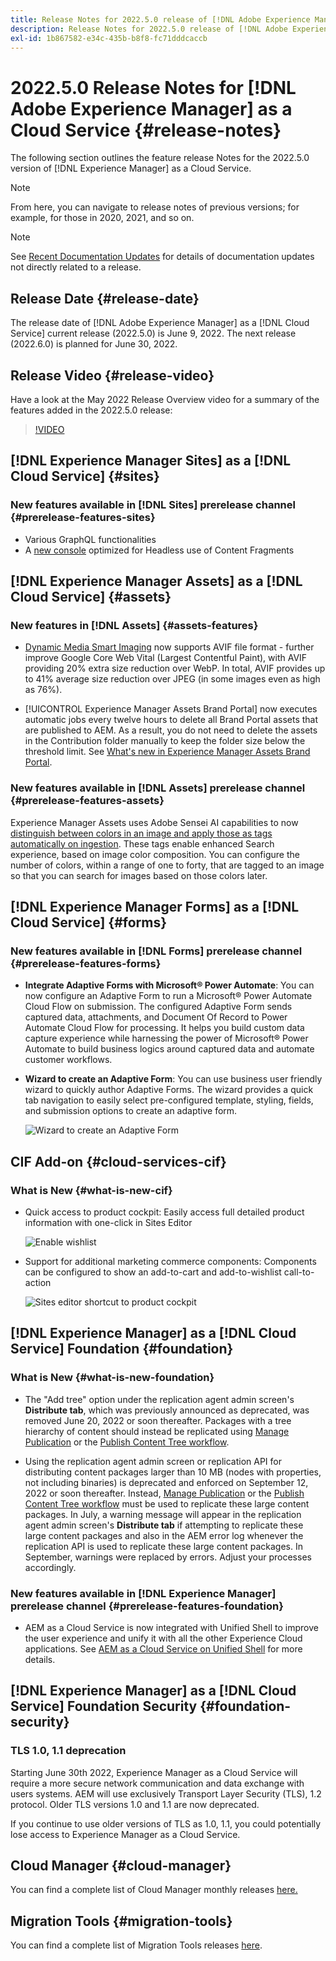 ```yaml
---
title: Release Notes for 2022.5.0 release of [!DNL Adobe Experience Manager] as a Cloud Service.
description: Release Notes for 2022.5.0 release of [!DNL Adobe Experience Manager] as a Cloud Service.
exl-id: 1b867582-e34c-435b-b8f8-fc71dddcaccb
---
```

# 2022.5.0 Release Notes for [!DNL Adobe Experience Manager] as a Cloud Service {#release-notes}

The following section outlines the feature release Notes for the 2022.5.0 version of [!DNL Experience Manager] as a Cloud Service.

>[!NOTE]
>
>From here, you can navigate to release notes of previous versions; for example, for those in 2020, 2021, and so on.

>[!NOTE]
>
>See [Recent Documentation Updates](https://experienceleague.adobe.com/docs/experience-manager-release-information/aem-release-updates/doc-updates/documentation-updates.html) for details of documentation updates not directly related to a release.

## Release Date {#release-date}

The release date of [!DNL Adobe Experience Manager] as a [!DNL Cloud Service] current release (2022.5.0) is June 9, 2022.
The next release (2022.6.0) is planned for June 30, 2022.

## Release Video {#release-video}

Have a look at the May 2022 Release Overview video for a summary of the features added in the 2022.5.0 release:

>[!VIDEO](https://video.tv.adobe.com/v/343321/?quality=12)

## [!DNL Experience Manager Sites] as a [!DNL Cloud Service] {#sites}

### New features available in [!DNL Sites] prerelease channel {#prerelease-features-sites}

* Various GraphQL functionalities
* A [new console](/help/sites-cloud/administering/content-fragments/content-fragments-console.md) optimized for Headless use of Content Fragments

## [!DNL Experience Manager Assets] as a [!DNL Cloud Service] {#assets}

### New features in [!DNL Assets] {#assets-features}

* [Dynamic Media Smart Imaging](https://medium.com/adobetech/one-solution-fits-all-smart-imaging-with-aem-dynamic-media-be690b62df9f) now supports AVIF file format - further improve Google Core Web Vital (Largest Contentful Paint), with AVIF providing 20% extra size reduction over WebP. In total, AVIF provides up to 41% average size reduction over JPEG (in some images even as high as 76%).

* [!UICONTROL Experience Manager Assets Brand Portal] now executes automatic jobs every twelve hours to delete all Brand Portal assets that are published to AEM. As a result, you do not need to delete the assets in the Contribution folder manually to keep the folder size below the threshold limit. See [What's new in Experience Manager Assets Brand Portal](https://experienceleague.adobe.com/docs/experience-manager-brand-portal/using/introduction/whats-new.html).

### New features available in [!DNL Assets] prerelease channel {#prerelease-features-assets}

Experience Manager Assets uses Adobe Sensei AI capabilities to now [distinguish between colors in an image and apply those as tags automatically on ingestion](/help/assets/color-tag-images.md). These tags enable enhanced Search experience, based on image color composition. You can configure the number of colors, within a range of one to forty, that are tagged to an image so that you can search for images based on those colors later.


## [!DNL Experience Manager Forms] as a [!DNL Cloud Service] {#forms}

### New features available in [!DNL Forms] prerelease channel {#prerelease-features-forms}

* **Integrate Adaptive Forms with Microsoft&reg; Power Automate**: You can now configure an Adaptive Form to run a Microsoft&reg; Power Automate Cloud Flow on submission. The configured Adaptive Form sends captured data, attachments, and Document Of Record to Power Automate Cloud Flow for processing. It helps you build custom data capture experience while harnessing the power of Microsoft&reg; Power Automate to build business logics around captured data and automate customer workflows.

* **Wizard to create an Adaptive Form**: You can use business user friendly wizard to quickly author Adaptive Forms. The wizard provides a quick tab navigation to easily select pre-configured template, styling, fields, and submission options to create an adaptive form.

    ![Wizard to create an Adaptive Form](/help/release-notes/assets/wizard.png)

## CIF Add-on {#cloud-services-cif}

### What is New {#what-is-new-cif}

* Quick access to product cockpit: Easily access full detailed product information with one-click in Sites Editor

    ![Enable wishlist](/help/assets/CIF/enable-wishlist.png)

* Support for additional marketing commerce components:  Components can be configured to show an add-to-cart and add-to-wishlist call-to-action

    ![Sites editor shortcut to product cockpit](/help/assets/CIF/sites-editor-shortcut-to-cockpit.png)


## [!DNL Experience Manager] as a [!DNL Cloud Service] Foundation {#foundation}

### What is New {#what-is-new-foundation}

*  The "Add tree" option under the replication agent admin screen's **Distribute tab**, which was previously announced as deprecated, was removed June 20, 2022 or soon thereafter. Packages with a tree hierarchy of content should instead be replicated using [Manage Publication](/help/operations/replication.md#manage-publication) or the [Publish Content Tree workflow](/help/operations/replication.md#publish-content-tree-workflow).

*  Using the replication agent admin screen or replication API for distributing content packages larger than 10 MB (nodes with properties, not including binaries) is deprecated and enforced on September 12, 2022 or soon thereafter. Instead, [Manage Publication](/help/operations/replication.md#manage-publication) or the [Publish Content Tree workflow](/help/operations/replication.md#publish-content-tree-workflow) must be used to replicate these large content packages. In July, a warning message will appear in the  replication agent admin screen's **Distribute tab** if attempting to replicate these large content packages and also in the AEM error log whenever the replication API is used to replicate these large content packages. In September, warnings were replaced by errors. Adjust your processes accordingly.

### New features available in [!DNL Experience Manager] prerelease channel {#prerelease-features-foundation}

* AEM as a Cloud Service is now integrated with Unified Shell to improve the user experience and unify it with all the other Experience Cloud applications. See [AEM as a Cloud Service on Unified Shell](/help/overview/aem-cloud-service-on-unified-shell.md) for more details.

## [!DNL Experience Manager] as a [!DNL Cloud Service] Foundation Security {#foundation-security}

### TLS 1.0, 1.1 deprecation

Starting June 30th 2022, Experience Manager as a Cloud Service will require a more secure network communication and data exchange with users systems. AEM will use exclusively Transport Layer Security (TLS), 1.2 protocol. Older TLS versions 1.0 and 1.1 are now deprecated.

If you continue to use older versions of TLS as 1.0, 1.1, you could potentially lose access to Experience Manager as a Cloud Service.  

## Cloud Manager {#cloud-manager}

You can find a complete list of Cloud Manager monthly releases [here.](/help/implementing/cloud-manager/release-notes/current.md)

## Migration Tools {#migration-tools}

You can find a complete list of Migration Tools releases [here](/help/journey-migration/release-notes/release-notes-migration-tools-current.md).
